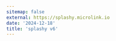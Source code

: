 ```yaml
---
sitemap: false
external: https://splashy.microlink.io
date: '2024-12-18'
title: 'splashy v6'
---
```

